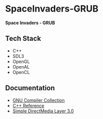 # SpaceInvaders-GRUB
 __Space Invaders - GRUB__

## Tech Stack
 - C++
 - SDL3
 - OpenGL
 - OpenAL
 - OpenCL

## Documentation
 - [GNU Compiler Collection](https://gcc.gnu.org/onlinedocs/)
 - [C++ Reference](https://en.cppreference.com/w/)
 - [Simple DirectMedia Layer 3.0](https://wiki.libsdl.org/SDL3/FrontPage)